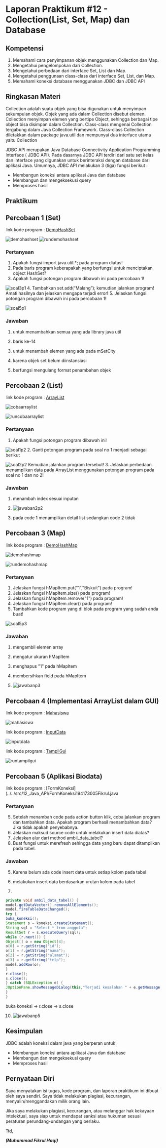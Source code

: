 # Laporan Praktikum #12 - Collection(List, Set, Map) dan Database

## Kompetensi
1. Memahami cara penyimpanan objek menggunakan Collection dan Map.
2. Mengetahui pengelompokan dari Collection.
3. Mengetahui perbedaan dari interface Set, List dan Map.
4. Mengetahui penggunaan class-class dari interface Set, List, dan Map.
5. Memahami koneksi database menggunakan JDBC dan JDBC API

## Ringkasan Materi

Collection adalah suatu objek yang bisa digunakan untuk menyimpan sekumpulan objek.
Objek yang ada dalam Collection disebut elemen. Collection menyimpan elemen yang bertipe
Object, sehingga berbagai tipe object bisa disimpan dalam Collection. Class-class mengenai
Collection tergabung dalam Java Collection Framework. Class-class Collection diletakkan
dalam package java.util dan mempunyai dua interface utama yaitu Collection

JDBC API merupakan Java Database Connectivity Application Programming Interface (
JDBC API). Pada dasarnya JDBC API terdiri dari satu set kelas dan interface yang digunakan
untuk berinteraksi dengan database dari aplikasi Java. Umumnya, JDBC API melakukan 3
(tiga) fungsi berikut :
- Membangun koneksi antara aplikasi Java dan database
- Membangun dan mengeksekusi query
- Memproses hasil

## Praktikum
## Percobaan 1 (Set)

link kode program : [DemoHashSet](../../src/12_Java_API/DemoHashSet194173005Fikrul.java)

![demohashset](img/demohashset.PNG)
![rundemohashset](img/rundemohashset.PNG)

### Pertanyaan
1. Apakah fungsi import java.util.*; pada program diatas!
2. Pada baris program keberapakah yang berfungsi untuk menciptakan object HashSet?
3. Apakah fungsi potongan program dibawah ini pada percobaan 1!

![soal3p1](img/soal3p1.PNG)
4. Tambahkan set.add(“Malang”); kemudian jalankan program! Amati hasilnya dan jelaskan
mengapa terjadi error!
5. Jelaskan fungsi potongan program dibawah ini pada percobaan 1!

![soal5p1](img/soal5p1.PNG)

### Jawaban

1. untuk menambahkan semua yang ada library java util

2. baris ke-14

3. untuk menambah elemen yang ada pada mSetCity

4. karena objek set belum diinstansiasi

5. berfungsi mengulang format penambahan objek

## Percobaan 2 (List)

link kode program : [ArrayList](../../src/12_Java_API/ArrayList194173005Fikrul.java)

![cobaarraylist](img/cobaarraylist.PNG)

![runcobaarraylist](img/runcobaarraylist.PNG)

### Pertanyaan
1. Apakah fungsi potongan program dibawah ini!

![soal1p2](img/soal1p2.PNG)
2. Ganti potongan program pada soal no 1 menjadi sebagai berikut

![soal2p2](img/soal2p12.PNG)
Kemudian jalankan program tersebut!
3. Jelaskan perbedaan menampilkan data pada ArrayList menggunakan potongan program pada
soal no 1 dan no 2!

### Jawaban

1. menambah index sesuai inputan

2. ![jawaban2p2](img/jawaban2p2.PNG)

3. pada code 1 menampilkan detail list sedangkan code 2 tidak

## Percobaan 3 (Map)

link kode program : [DemoHashMap](../../src/12_Java_API/DemoHashMap194173005Fikrul.java)

![demohashmap](img/demohashmap.PNG)

![rundemohashmap](img/rundemohashmap.PNG)

### Pertanyaan
1. Jelaskan fungsi hMapItem.put("1","Biskuit") pada program!
2. Jelaskan fungsi hMapItem.size() pada program!
3. Jelaskan fungsi hMapItem.remove("1") pada program!
4. Jelaskan fungsi hMapItem.clear() pada program!
5. Tambahkan kode program yang di blok pada program yang sudah anda buat!

![soal5p3](img/soal5p3.PNG)

### Jawaban

1. mengambil elemen array

2. mengatur ukuran hMapItem

3. menghapus "1" pada hMapItem

4. membersihkan field pada hMapItem

5. ![jawabanp3](img/jawabanp3.PNG)

## Percobaan 4 (Implementasi ArrayList dalam GUI)

link kode program : [Mahasiswa](../../src/12_Java_API/Mahasiswa194173005Fikrul.java)

![mahasiswa](img/mahasiswa.PNG)

link kode program : [InputData](../../src/12_Java_API/InputData194173005Fikrul.java)

![inputdata](img/inputdata.PNG)

link kode program : [TampilGui](../../src/12_Java_API/TampilGui194173005Fikrul.java)

![runtampilgui](img/runtampilgui.PNG)

## Percobaan 5 (Aplikasi Biodata)

link kode program : [FormKoneksi](../../src/12_Java_API/FormKoneksi194173005Fikrul.java

### Pertanyaan
5. Setelah menambah code pada action button klik, coba jalankan program dan tambahkan
data. Apakah program berhasil menambahkan data? Jika tidak apakah penyebabnya.
6. Jelaskan maksud source code untuk melakukan insert data diatas?
9. Jelaskan alur dari method ambil_data_tabel?
10. Buat fungsi untuk merefresh sehingga data yang baru dapat ditampilkan pada tabel.

### Jawaban

5. Karena belum ada code insert data untuk setiap kolom pada tabel

6. melakukan insert data berdasarkan urutan kolom pada tabel

9. 
``` java 
private void ambil_data_tabel() {
model.getDataVector().removeAllElements();
model.fireTableDataChanged();
try {
buka_koneksi();
Statement s = koneksi.createStatement();
String sql = "Select * from anggota";
ResultSet r = s.executeQuery(sql);
while (r.next()) {
Object[] o = new Object[4];
o[0] = r.getString("id");
o[1] = r.getString("nama");
o[2] = r.getString("alamat");
o[3] = r.getString("telp");
model.addRow(o);
}
r.close();
s.close();
} catch (SQLException e) {
JOptionPane.showMessageDialog(this,"Terjadi kesalahan " + e.getMessage());
}
} 
```
buka koneksi -> r.close -> s.close

10. ![jawabanp5](img/jawabanp5.PNG)

## Kesimpulan

JDBC adalah koneksi dalam java yang berperan untuk
- Membangun koneksi antara aplikasi Java dan database
- Membangun dan mengeksekusi query
- Memproses hasil

## Pernyataan Diri

Saya menyatakan isi tugas, kode program, dan laporan praktikum ini dibuat oleh saya sendiri. Saya tidak melakukan plagiasi, kecurangan, menyalin/menggandakan milik orang lain.

Jika saya melakukan plagiasi, kecurangan, atau melanggar hak kekayaan intelektual, saya siap untuk mendapat sanksi atau hukuman sesuai peraturan perundang-undangan yang berlaku.

Ttd,

***(Muhammad Fikrul Haqi)***